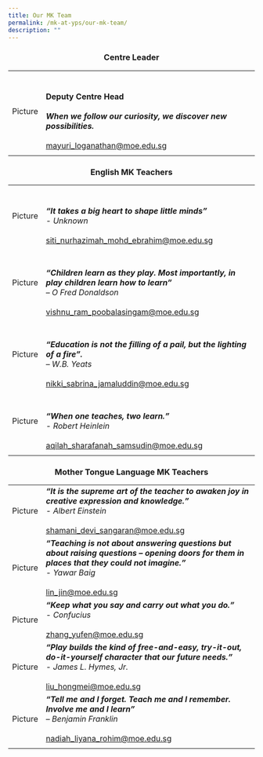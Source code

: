 ```yaml
---
title: Our MK Team
permalink: /mk-at-yps/our-mk-team/
description: ""
---
```

### **<center>Centre Leader</center>**

<style>
td, th {
   border: none!important;
}
</style>

| | |
| -------- | -------- |
| Picture | <br><br>**Deputy Centre Head**<br><br>***When we follow our curiosity, we discover new possibilities.*** <br><br>[mayuri_loganathan@moe.edu.sg](mailto:mayuri_loganathan@moe.edu.sg) |
| | |

### **<center>English MK Teachers</center>**

| | |
| -------- | -------- |
| Picture | <br><br>***“It takes a big heart to shape little minds”*** <br>*- Unknown* <br><br>[siti_nurhazimah_mohd_ebrahim@moe.edu.sg](mailto:siti_nurhazimah_mohd_ebrahim@moe.edu.sg) |
| Picture | <br><br>***“Children learn as they play. Most importantly, in play children learn how to learn”*** <br>*– O Fred Donaldson* <br><br>[vishnu_ram_poobalasingam@moe.edu.sg](mailto:vishnu_ram_poobalasingam@moe.edu.sg) |
| Picture | <br><br>***“Education is not the filling of a pail, but the lighting of a fire”.*** <br>*– W.B. Yeats* <br><br>[nikki_sabrina_jamaluddin@moe.edu.sg](mailto:nikki_sabrina_jamaluddin@moe.edu.sg) |
| Picture | <br><br>***“When one teaches, two learn.”*** <br>*- Robert Heinlein* <br><br>[aqilah_sharafanah_samsudin@moe.edu.sg](mailto:aqilah_sharafanah_samsudin@moe.edu.sg) |
| | |

### **<center>Mother Tongue Language MK Teachers</center>**

| | |
| -------- | -------- |
| Picture | ***“It is the supreme art of the teacher to awaken joy in creative expression and knowledge.”*** <br>*- Albert Einstein* <br><br>[shamani_devi_sangaran@moe.edu.sg](mailto:shamani_devi_sangaran@moe.edu.sg) |
| Picture | ***“Teaching is not about answering questions but about raising questions – opening doors for them in places that they could not imagine.”*** <br>*- Yawar Baig* <br><br>[lin_jin@moe.edu.sg](mailto:lin_jin@moe.edu.sg) |
| Picture | ***“Keep what you say and carry out what you do.”*** <br>*- Confucius* <br><br>[zhang_yufen@moe.edu.sg](mailto:zhang_yufen@moe.edu.sg) |
| Picture | ***“Play builds the kind of free-and-easy, try-it-out, do-it-yourself character that our future needs.”*** <br>*- James L. Hymes, Jr.* <br><br>[liu_hongmei@moe.edu.sg](mailto:liu_hongmei@moe.edu.sg) |
| Picture | ***“Tell me and I forget. Teach me and I remember. Involve me and I learn”*** <br>*– Benjamin Franklin* <br><br>[nadiah_liyana_rohim@moe.edu.sg](mailto:nadiah_liyana_rohim@moe.edu.sg) |
| | |